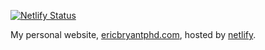 [![Netlify Status](https://api.netlify.com/api/v1/badges/4ba09cca-f146-4e6d-a497-896db633f082/deploy-status)](https://app.netlify.com/sites/ericedwardbryant/deploys)

My personal website, [ericbryantphd.com](https://ericbryantphd.com),
hosted by [netlify](https://netlify.com).
